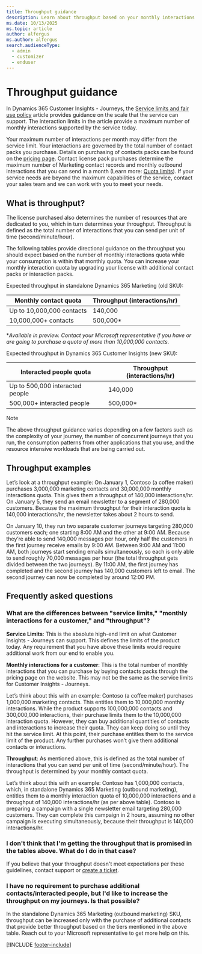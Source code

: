 ```yaml
---
title: Throughput guidance
description: Learn about throughput based on your monthly interactions quota in Dynamics 365 Customer Insights - Journeys.
ms.date: 10/13/2025
ms.topic: article
author: alfergus
ms.author: alfergus
search.audienceType: 
  - admin
  - customizer
  - enduser
---
```


# Throughput guidance

In Dynamics 365 Customer Insights - Journeys, the [Service limits and fair use policy](fair-use-policy.md) article provides guidance on the scale that the service can support. The interaction limits in the article provide a maximum number of monthly interactions supported by the service today.

Your maximum number of interactions per month may differ from the service limit. Your interactions are governed by the total number of contact packs you purchase. Details on purchasing of contacts packs can be found on the [pricing page](https://dynamics.microsoft.com/marketing/pricing/). Contact license pack purchases determine the maximum number of Marketing contact records and monthly outbound interactions that you can send in a month (Learn more: [Quota limits](quota-management.md)). If your service needs are beyond the maximum capabilities of the service, contact your sales team and we can work with you to meet your needs.

## What is throughput?

The license purchased also determines the number of resources that are dedicated to you, which in turn determines your throughput. Throughput is defined as the total number of interactions that you can send per unit of time (second/minute/hour).

The following tables provide directional guidance on the throughput you should expect based on the number of monthly interactions quota while your consumption is within that monthly quota. You can increase your monthly interaction quota by upgrading your license with additional contact packs or interaction packs.

Expected throughput in standalone Dynamics 365 Marketing (old SKU):

| Monthly contact quota     | Throughput (interactions/hr) |
|---------------------------|------------------------------|
| Up to 10,000,000 contacts | 140,000                      |
| 10,000,000+ contacts      | 500,000*                     |

**Available in preview. Contact your Microsoft representative if you have or are going to purchase a quota of more than 10,000,000 contacts.*

Expected throughput in Dynamics 365 Customer Insights (new SKU):

| Interacted people quota         | Throughput (interactions/hr) |
|---------------------------------|------------------------------|
| Up to 500,000 interacted people | 140,000                      |
| 500,000+ interacted people      | 500,000*                     |

> [!NOTE]
> The above throughput guidance varies depending on a few factors such as the complexity of your journey, the number of concurrent journeys that you run, the consumption patterns from other applications that you use, and the resource intensive workloads that are being carried out.

## Throughput examples

Let’s look at a throughput example: On January 1, Contoso (a coffee maker) purchases 3,000,000 marketing contacts and 30,000,000 monthly interactions quota. This gives them a throughput of 140,000 interactions/hr. On January 5, they send an email newsletter to a segment of 280,000 customers. Because the maximum throughput for their interaction quota is 140,000 interactions/hr, the newsletter takes about 2 hours to send.

On January 10, they run two separate customer journeys targeting 280,000 customers each; one starting 8:00 AM and the other at 9:00 AM. Because they’re able to send 140,000 messages per hour, only half the customers in the first journey receive emails by 9:00 AM. Between 9:00 AM and 11:00 AM, both journeys start sending emails simultaneously, so each is only able to send roughly 70,000 messages per hour (the total throughput gets divided between the two journeys). By 11:00 AM, the first journey has completed and the second journey has 140,000 customers left to email. The second journey can now be completed by around 12:00 PM.

## Frequently asked questions

### What are the differences between "service limits," "monthly interactions for a customer," and "throughput"?

**Service Limits**: This is the absolute high-end limit on what Customer Insights - Journeys can support. This defines the limits of the product today. Any requirement that you have above these limits would require additional work from our end to enable you.

**Monthly interactions for a customer**: This is the total number of monthly interactions that you can purchase by buying contacts packs through the pricing page on the website. This may not be the same as the service limits for Customer Insights - Journeys.

Let’s think about this with an example: Contoso (a coffee maker) purchases 1,000,000 marketing contacts. This entitles them to 10,000,000 monthly interactions. While the product supports 100,000,000 contacts and 300,000,000 interactions, their purchase limits them to the 10,000,000 interaction quota. However, they can buy additional quantities of contacts and interactions to increase their quota. They can keep doing so until they hit the service limit. At this point, their purchase entitles them to the service limit of the product. Any further purchases won’t give them additional contacts or interactions.

**Throughput**: As mentioned above, this is defined as the total number of interactions that you can send per unit of time (second/minute/hour). The throughput is determined by your monthly contact quota.

Let’s think about this with an example: Contoso has 1,000,000 contacts, which, in standalone Dynamics 365 Marketing (outbound marketing), entitles them to a monthly interaction quota of 10,000,000 interactions and a throughput of 140,000 interactions/hr (as per above table). Contoso is preparing a campaign with a single newsletter email targeting 280,000 customers. They can complete this campaign in 2 hours, assuming no other campaign is executing simultaneously, because their throughput is 140,000 interactions/hr.

### I don't think that I'm getting the throughput that is promised in the tables above. What do I do in that case?

If you believe that your throughput doesn't meet expectations per these guidelines, contact support or [create a ticket](/power-platform/admin/get-help-support).

### I have no requirement to purchase additional contacts/interacted people, but I'd like to increase the throughput on my journeys. Is that possible?

In the standalone Dynamics 365 Marketing (outbound marketing) SKU, throughput can be increased only with the purchase of additional contacts that provide better throughput based on the tiers mentioned in the above table. Reach out to your Microsoft representative to get more help on this.

[!INCLUDE [footer-include](./includes/footer-banner.md)]
